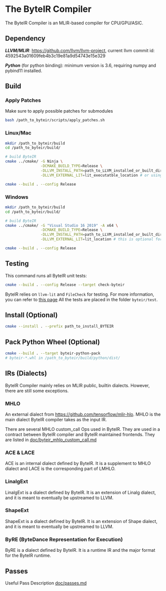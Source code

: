 # The ByteIR Compiler

The ByteIR Compiler is an MLIR-based compiler for CPU/GPU/ASIC.

## Dependency 
***LLVM/MLIR***: https://github.com/llvm/llvm-project, current llvm commit id: 4592543a01609feb4b3c19e81a9d54743e15e329

***Python*** (for python binding): minimum version is 3.6, requiring numpy and pybind11 installed.

## Build

### Apply Patches
Make sure to apply possible patches for submodules
```bash
bash /path_to_byteir/scripts/apply_patches.sh
```

### Linux/Mac 
```bash
mkdir /path_to_byteir/build
cd /path_to_byteir/build/

# build ByteIR
cmake ../cmake/ -G Ninja \
                -DCMAKE_BUILD_TYPE=Release \
                -DLLVM_INSTALL_PATH=path_to_LLVM_installed_or_built_directory \
                -DLLVM_EXTERNAL_LIT=lit_executatble_location # or using $(which lit), this is optional for external lit 

cmake --build . --config Release
```
### Windows 
```bash
mkdir /path_to_byteir/build
cd /path_to_byteir/build/

# build ByteIR
cmake ../cmake/ -G "Visual Studio 16 2019" -A x64 \
                -DCMAKE_BUILD_TYPE=Release \
                -DLLVM_INSTALL_PATH=path_to_LLVM_installed_or_built_directory \
                -DLLVM_EXTERNAL_LIT=lit_location # this is optional for external lit 

cmake --build . --config Release
```

## Testing 
This command runs all ByteIR unit tests:
```bash
cmake --build . --config Release --target check-byteir
```
ByteIR relies on ```llvm-lit``` and ```FileCheck``` for testing.
For more information, you can refer to [this page](https://www.llvm.org/docs/CommandGuide/FileCheck.html)
All the tests are placed in the folder ```byteir/test```.


## Install (Optional)
```bash
cmake --install . --prefix path_to_install_BYTEIR
```

## Pack Python Wheel (Optional)
```bash
cmake --build . --target byteir-python-pack
# byteir-*.whl in /path_to_byteir/build/python/dist/
```

## IRs (Dialects)
ByteIR Compiler mainly relies on MLIR public, builtin dialects. 
However, there are still some exceptions.

### MHLO 
An external dialect from https://github.com/tensorflow/mlir-hlo.
MHLO is the main dialect ByteIR compiler takes as the input IR.

There are several MHLO custom_call Ops used in ByteIR.
They are used in a contract between ByteIR compiler and ByteIR maintained frontends.
They are listed in [doc/byteir_mhlo_custom_call.md](doc/byteir_mhlo_custom_call.md)

### ACE & LACE
ACE is an internal dialect defined by ByteIR. 
It is a supplement to MHLO dialect and LACE is the corresponding part of LMHLO.

### LinalgExt
LinalgExt is a dialect defined by ByteIR.
It is an extension of Linalg dialect, 
and it is meant to eventually be upstreamed to LLVM.

### ShapeExt
ShapeExt is a dialect defined by ByteIR.
It is an extension of Shape dialect, 
and it is meant to eventually be upstreamed to LLVM.

### ByRE (ByteDance Representation for Execution)
ByRE is a dialect defined by ByteIR.
It is a runtime IR and the major format for the ByteIR runtime. 

## Passes
Useful Pass Description [doc/passes.md](doc/passes.md)
